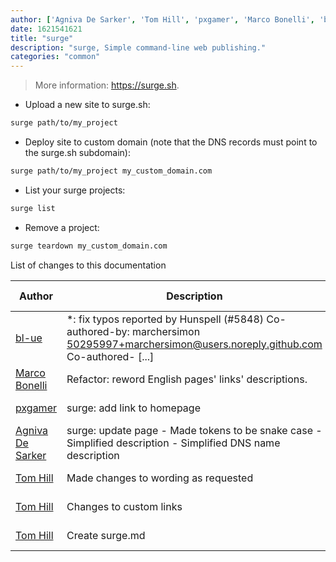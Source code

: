 ```yaml
---
author: ['Agniva De Sarker', 'Tom Hill', 'pxgamer', 'Marco Bonelli', 'bl-ue']
date: 1621541621
title: "surge"
description: "surge, Simple command-line web publishing."
categories: "common"
---
```

> More information: <https://surge.sh>.

- Upload a new site to surge.sh:

```bash
surge path/to/my_project
```

- Deploy site to custom domain (note that the DNS records must point to the surge.sh subdomain):

```bash
surge path/to/my_project my_custom_domain.com
```

- List your surge projects:

```bash
surge list
```

- Remove a project:

```bash
surge teardown my_custom_domain.com
```
List of changes to this documentation


Author | Description | ISO 8601 Date | GitHub link
------|-----|-----|-----
[bl-ue](mailto:54780737+bl-ue@users.noreply.github.com) | *: fix typos reported by Hunspell (#5848) Co-authored-by: marchersimon <50295997+marchersimon@users.noreply.github.com> Co-authored- [...] | 2021-05-20T22:13:41 | [8ebd171d6f00](https://github.com/tldr-pages/tldr/commit/8ebd171d6f001698709fefc02b1fd5cc9f3a99c4)
[Marco Bonelli](mailto:marco@mebeim.net) | Refactor: reword English pages' links' descriptions. | 2019-06-03T14:19:41 | [66abb98ce935](https://github.com/tldr-pages/tldr/commit/66abb98ce935c0f4516bf30c4d6da72180d5a3ab)
[pxgamer](mailto:owzie123@gmail.com) | surge: add link to homepage | 2019-05-14T19:58:59 | [05ad8e93aff6](https://github.com/tldr-pages/tldr/commit/05ad8e93aff6345a2c8f713af17ff581a3ef98e1)
[Agniva De Sarker](mailto:agnivade@yahoo.co.in) | surge: update page - Made tokens to be snake case - Simplified description - Simplified DNS name description | 2017-11-28T16:18:41 | [dc0653e986a7](https://github.com/tldr-pages/tldr/commit/dc0653e986a715922246e170546504e31373759f)
[Tom Hill](mailto:tomhill98@me.com) | Made changes to wording as requested | 2017-11-27T23:34:04 | [c798774097c5](https://github.com/tldr-pages/tldr/commit/c798774097c5361c8f6935f2c4f5def2bb1666fa)
[Tom Hill](mailto:tomhill98@me.com) | Changes to custom links | 2017-11-27T00:06:20 | [b3b921baf4fb](https://github.com/tldr-pages/tldr/commit/b3b921baf4fbd05e9ceea0d8659b150de7e05ff3)
[Tom Hill](mailto:tomhill98@me.com) | Create surge.md | 2017-11-26T11:54:27 | [62bd9e89b145](https://github.com/tldr-pages/tldr/commit/62bd9e89b1452198682643a986130f3993c4d8de)

